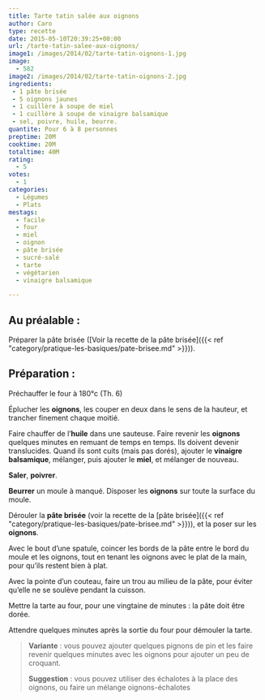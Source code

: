 ```yaml
---
title: Tarte tatin salée aux oignons
author: Caro
type: recette
date: 2015-05-10T20:39:25+00:00
url: /tarte-tatin-salee-aux-oignons/
image1: /images/2014/02/tarte-tatin-oignons-1.jpg
image:
  - 582
image2: /images/2014/02/tarte-tatin-oignons-2.jpg
ingredients:
 - 1 pâte brisée
 - 5 oignons jaunes
 - 1 cuillère à soupe de miel
 - 1 cuillère à soupe de vinaigre balsamique
 - sel, poivre, huile, beurre.
quantite: Pour 6 à 8 personnes
preptime: 20M
cooktime: 20M
totaltime: 40M
rating:
  - 5
votes:
  - 1
categories:
  - Légumes
  - Plats
mestags:
  - facile
  - four
  - miel
  - oignon
  - pâte brisée
  - sucré-salé
  - tarte
  - végétarien
  - vinaigre balsamique

---
```

## Au préalable :

Préparer la pâte brisée ([Voir la recette de la pâte brisée]({{< ref "category/pratique-les-basiques/pate-brisee.md" >}})).

## Préparation :

Préchauffer le four à 180°c (Th. 6)

Éplucher les **oignons**, les couper en deux dans le sens de la hauteur, et trancher finement chaque moitié.

Faire chauffer de l&rsquo;**huile** dans une sauteuse. Faire revenir les **oignons** quelques minutes en remuant de temps en temps. Ils doivent devenir translucides. Quand ils sont cuits (mais pas dorés), ajouter le **vinaigre balsamique**, mélanger, puis ajouter le **miel**, et mélanger de nouveau.

**Saler**, **poivrer**.

**Beurrer** un moule à manqué. Disposer les **oignons** sur toute la surface du moule.

Dérouler la **pâte brisée** (voir la recette de la [pâte brisée]({{< ref "category/pratique-les-basiques/pate-brisee.md" >}})), et la poser sur les **oignons**.

Avec le bout d&rsquo;une spatule, coincer les bords de la pâte entre le bord du moule et les oignons, tout en tenant les oignons avec le plat de la main, pour qu&rsquo;ils restent bien à plat.

Avec la pointe d&rsquo;un couteau, faire un trou au milieu de la pâte, pour éviter qu&rsquo;elle ne se soulève pendant la cuisson.

Mettre la tarte au four, pour une vingtaine de minutes : la pâte doit être dorée.

Attendre quelques minutes après la sortie du four pour démouler la tarte.

> **Variante** : vous pouvez ajouter quelques pignons de pin et les faire revenir quelques minutes avec les oignons pour ajouter un peu de croquant.
>
> **Suggestion** : vous pouvez utiliser des échalotes à la place des oignons, ou faire un mélange oignons-échalotes
